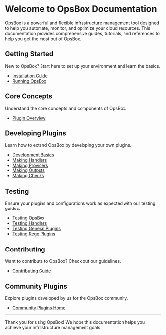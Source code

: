 # Welcome to OpsBox Documentation

OpsBox is a powerful and flexible infrastructure management tool designed to help you automate, monitor, and optimize your cloud resources. This documentation provides comprehensive guides, tutorials, and references to help you get the most out of OpsBox.

## Getting Started

New to OpsBox? Start here to set up your environment and learn the basics.

- [Installation Guide](core/getting_started/installation.md)
- [Running OpsBox](core/getting_started/running.md)

## Core Concepts

Understand the core concepts and components of OpsBox.

- [Plugin Overview](core/plugins/plugin_overview.md)
## Developing Plugins

Learn how to extend OpsBox by developing your own plugins.

- [Development Basics](core/plugins/development_basics.md)
- [Making Handlers](core/plugins/making_handlers.md)
- [Making Providers](core/plugins/making_providers.md)
- [Making Outputs](core/plugins/making_outputs.md)
- [Making Checks](core/plugins/making_checks.md)

## Testing

Ensure your plugins and configurations work as expected with our testing guides.

- [Testing OpsBox](core/testing/testing.md)
- [Testing Handlers](core/testing/testing_handlers.md)
- [Testing General Plugins](core/testing/testing_general_plugins.md)
- [Testing Rego Plugins](core/testing/testing_rego_plugins.md)

## Contributing

Want to contribute to OpsBox? Check out our guidelines.

- [Contributing Guide](core/contributing/index.md)

## Community Plugins

Explore plugins developed by us for the OpsBox community.

- [Community Plugins Home](plugins/index.md)

---

Thank you for using OpsBox! We hope this documentation helps you achieve your infrastructure management goals.

